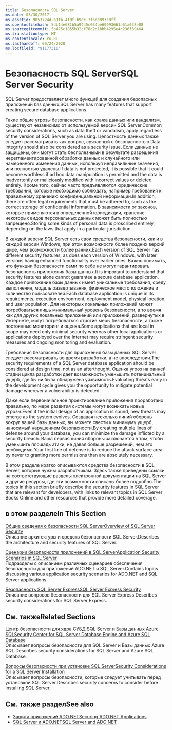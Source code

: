 ```yaml
---
title: Безопасность SQL Server
ms.date: 03/30/2017
ms.assetid: 9053724d-a1fb-4f0f-b9dc-7f6dd893e8ff
ms.openlocfilehash: 5db14e681b5a9445c034be60993661a61a038e08
ms.sourcegitcommit: 5b475c1855b32cf78d2d1bbb4295e4c236f39464
ms.translationtype: MT
ms.contentlocale: ru-RU
ms.lasthandoff: 09/24/2020
ms.locfileid: "91177310"
---
```

# <a name="sql-server-security"></a><span data-ttu-id="86ca8-102">Безопасность SQL Server</span><span class="sxs-lookup"><span data-stu-id="86ca8-102">SQL Server Security</span></span>

<span data-ttu-id="86ca8-103">SQL Server предоставляет много функций для создания безопасных приложений баз данных.</span><span class="sxs-lookup"><span data-stu-id="86ca8-103">SQL Server has many features that support creating secure database applications.</span></span>  
  
 <span data-ttu-id="86ca8-104">Такие общие угрозы безопасности, как кража данных или вандализм, существуют независимо от используемой версии SQL Server.</span><span class="sxs-lookup"><span data-stu-id="86ca8-104">Common security considerations, such as data theft or vandalism, apply regardless of the version of SQL Server you are using.</span></span> <span data-ttu-id="86ca8-105">Целостность данных также следует рассматривать как вопрос, связанный с безопасностью.</span><span class="sxs-lookup"><span data-stu-id="86ca8-105">Data integrity should also be considered as a security issue.</span></span> <span data-ttu-id="86ca8-106">Если данные не защищены, они могут стать бесполезными в результате разрешения нерегламентированной обработки данных и случайного или намеренного изменения данных, используя неправильные значения, или полностью удалены.</span><span class="sxs-lookup"><span data-stu-id="86ca8-106">If data is not protected, it is possible that it could become worthless if ad hoc data manipulation is permitted and the data is inadvertently or maliciously modified with incorrect values or deleted entirely.</span></span> <span data-ttu-id="86ca8-107">Кроме того, сейчас часто предъявляются юридические требования, которые необходимо соблюдать, например требования к правильному хранению конфиденциальной информации.</span><span class="sxs-lookup"><span data-stu-id="86ca8-107">In addition, there are often legal requirements that must be adhered to, such as the correct storage of confidential information.</span></span> <span data-ttu-id="86ca8-108">В зависимости от законов, которые применяются в определенной юрисдикции, хранение некоторых видов персональных данных может быть полностью запрещено.</span><span class="sxs-lookup"><span data-stu-id="86ca8-108">Storing some kinds of personal data is proscribed entirely, depending on the laws that apply in a particular jurisdiction.</span></span>  
  
 <span data-ttu-id="86ca8-109">В каждой версии SQL Server есть свои средства безопасности, как и в каждой версии Windows, при этом возможности более поздних версий шире, чем возможности более ранних.</span><span class="sxs-lookup"><span data-stu-id="86ca8-109">Each version of SQL Server has different security features, as does each version of Windows, with later versions having enhanced functionality over earlier ones.</span></span> <span data-ttu-id="86ca8-110">Важно понимать, что функции безопасности сами по себе не могут гарантировать безопасность приложения базы данных.</span><span class="sxs-lookup"><span data-stu-id="86ca8-110">It is important to understand that security features alone cannot guarantee a secure database application.</span></span> <span data-ttu-id="86ca8-111">Каждое приложение базы данных имеет уникальные требования, среду выполнения, модель развертывания, физическое местоположение и количество пользователей.</span><span class="sxs-lookup"><span data-stu-id="86ca8-111">Each database application is unique in its requirements, execution environment, deployment model, physical location, and user population.</span></span> <span data-ttu-id="86ca8-112">Для некоторых локальных приложений может потребоваться лишь минимальный уровень безопасности, в то время как для других локальных приложений или приложений, развернутых в Интернете, могут потребоваться строгие меры безопасности, а также постоянные мониторинг и оценка.</span><span class="sxs-lookup"><span data-stu-id="86ca8-112">Some applications that are local in scope may need only minimal security whereas other local applications or applications deployed over the Internet may require stringent security measures and ongoing monitoring and evaluation.</span></span>  
  
 <span data-ttu-id="86ca8-113">Требования безопасности для приложения базы данных SQL Server следует рассматривать во время разработки, а не впоследствии.</span><span class="sxs-lookup"><span data-stu-id="86ca8-113">The security requirements of a SQL Server database application should be considered at design time, not as an afterthought.</span></span> <span data-ttu-id="86ca8-114">Оценка угроз на ранней стадии цикла разработки дает возможность уменьшить потенциальный ущерб, где бы ни была обнаружена уязвимость.</span><span class="sxs-lookup"><span data-stu-id="86ca8-114">Evaluating threats early in the development cycle gives you the opportunity to mitigate potential damage wherever a vulnerability is detected.</span></span>  
  
 <span data-ttu-id="86ca8-115">Даже если первоначальное проектирование приложения проработано правильно, по мере развития системы могут возникать новые угрозы.</span><span class="sxs-lookup"><span data-stu-id="86ca8-115">Even if the initial design of an application is sound, new threats may emerge as the system evolves.</span></span> <span data-ttu-id="86ca8-116">Создавая несколько линий обороны вокруг вашей базы данных, вы можете свести к минимуму ущерб, наносимый нарушением безопасности.</span><span class="sxs-lookup"><span data-stu-id="86ca8-116">By creating multiple lines of defense around your database, you can minimize the damage inflicted by a security breach.</span></span> <span data-ttu-id="86ca8-117">Ваша первая линия обороны заключается в том, чтобы уменьшить площадь атаки, не давая больше разрешений, чем это необходимо.</span><span class="sxs-lookup"><span data-stu-id="86ca8-117">Your first line of defense is to reduce the attack surface area by never to granting more permissions than are absolutely necessary.</span></span>  
  
 <span data-ttu-id="86ca8-118">В этом разделе кратко описываются средства безопасности в SQL Server, которые нужны разработчикам. Здесь также приведены ссылки на соответствующие разделы электронной документации на SQL Server и другие ресурсы, где эти возможности описаны более подробно.</span><span class="sxs-lookup"><span data-stu-id="86ca8-118">The topics in this section briefly describe the security features in SQL Server that are relevant for developers, with links to relevant topics in SQL Server Books Online and other resources that provide more detailed coverage.</span></span>  
  
## <a name="in-this-section"></a><span data-ttu-id="86ca8-119">в этом разделе</span><span class="sxs-lookup"><span data-stu-id="86ca8-119">In This Section</span></span>  

 [<span data-ttu-id="86ca8-120">Общие сведения о безопасности SQL Server</span><span class="sxs-lookup"><span data-stu-id="86ca8-120">Overview of SQL Server Security</span></span>](overview-of-sql-server-security.md)  
 <span data-ttu-id="86ca8-121">Описание архитектуры и средств безопасности SQL Server.</span><span class="sxs-lookup"><span data-stu-id="86ca8-121">Describes the architecture and security features of SQL Server.</span></span>  
  
 [<span data-ttu-id="86ca8-122">Сценарии безопасности приложений в SQL Server</span><span class="sxs-lookup"><span data-stu-id="86ca8-122">Application Security Scenarios in SQL Server</span></span>](application-security-scenarios-in-sql-server.md)  
 <span data-ttu-id="86ca8-123">Подразделы с описанием различных сценариев обеспечения безопасности для приложений ADO.NET и SQL Server.</span><span class="sxs-lookup"><span data-stu-id="86ca8-123">Contains topics discussing various application security scenarios for ADO.NET and SQL Server applications.</span></span>  
  
 [<span data-ttu-id="86ca8-124">Безопасность SQL Server Express</span><span class="sxs-lookup"><span data-stu-id="86ca8-124">SQL Server Express Security</span></span>](sql-server-express-security.md)  
 <span data-ttu-id="86ca8-125">Описание вопросов безопасности для SQL Server Express.</span><span class="sxs-lookup"><span data-stu-id="86ca8-125">Describes security considerations for SQL Server Express.</span></span>  
  
## <a name="related-sections"></a><span data-ttu-id="86ca8-126">См. также</span><span class="sxs-lookup"><span data-stu-id="86ca8-126">Related Sections</span></span>  

[<span data-ttu-id="86ca8-127">Центр безопасности для ядра СУБД SQL Server и Базы данных Azure SQL</span><span class="sxs-lookup"><span data-stu-id="86ca8-127">Security Center for SQL Server Database Engine and Azure SQL Database</span></span>](/sql/relational-databases/security/security-center-for-sql-server-database-engine-and-azure-sql-database)  
<span data-ttu-id="86ca8-128">Описывает вопросы безопасности для SQL Server и Базы данных Azure SQL.</span><span class="sxs-lookup"><span data-stu-id="86ca8-128">Describes security considerations for SQL Server and Azure SQL Database.</span></span>

[<span data-ttu-id="86ca8-129">Вопросы безопасности при установке SQL Server</span><span class="sxs-lookup"><span data-stu-id="86ca8-129">Security Considerations for a SQL Server Installation</span></span>](/sql/sql-server/install/security-considerations-for-a-sql-server-installation)  
<span data-ttu-id="86ca8-130">Описывает вопросы безопасности, которые следует учитывать перед установкой SQL Server.</span><span class="sxs-lookup"><span data-stu-id="86ca8-130">Describes security concerns to consider before installing SQL Server.</span></span>

## <a name="see-also"></a><span data-ttu-id="86ca8-131">См. также раздел</span><span class="sxs-lookup"><span data-stu-id="86ca8-131">See also</span></span>

- [<span data-ttu-id="86ca8-132">Защита приложений ADO.NET</span><span class="sxs-lookup"><span data-stu-id="86ca8-132">Securing ADO.NET Applications</span></span>](../securing-ado-net-applications.md)
- [<span data-ttu-id="86ca8-133">SQL Server и ADO.NET</span><span class="sxs-lookup"><span data-stu-id="86ca8-133">SQL Server and ADO.NET</span></span>](index.md)
